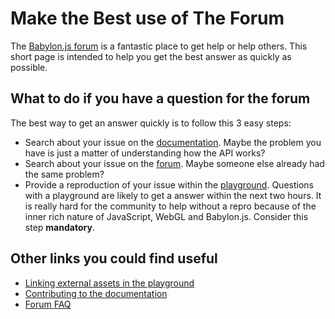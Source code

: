 # Make the Best use of The Forum

The [Babylon.js forum](https://forum.babylonjs.com) is a fantastic place to get help or help others.
This short page is intended to help you get the best answer as quickly as possible.

## What to do if you have a question for the forum

The best way to get an answer quickly is to follow this 3 easy steps:
- Search about your issue on the [documentation](https://doc.babylonjs.com). Maybe the problem you have is just a matter of understanding how the API works?
- Search about your issue on the [forum](https://forum.babylonjs.com). Maybe someone else already had the same problem?
- Provide a reproduction of your issue within the [playground](https://playground.babylonjs.com). Questions with a playground are likely to get a answer within the next two hours. It is really hard for the community to help without a repro because of the inner rich nature of JavaScript, WebGL and Babylon.js. Consider this step **mandatory**.

## Other links you could find useful

- [Linking external assets in the playground](https://doc.babylonjs.com/resources/external_pg_assets)
- [Contributing to the documentation](https://doc.babylonjs.com/how_to/contribute_to_documentation)
- [Forum FAQ](https://forum.babylonjs.com/faq)